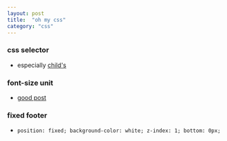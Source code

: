 ```yaml
---
layout: post
title:  "oh my css"
category: "css"
---
```

### css selector
- especially [child's](https://css-tricks.com/useful-nth-child-recipies/)

### font-size unit
- [good post](https://kyleschaeffer.com/css-font-size-em-vs-px-vs-pt-vs-percent)

### fixed footer
- `position: fixed; background-color: white; z-index: 1; bottom: 0px;`